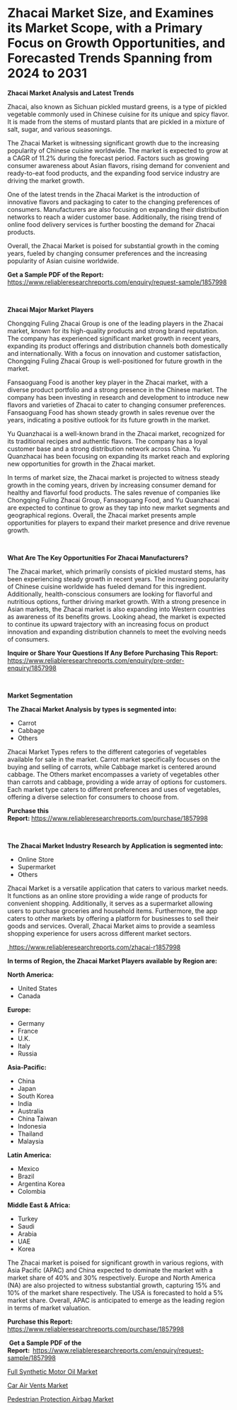 <p><h1>Zhacai Market Size, and Examines its Market Scope, with a Primary Focus on Growth Opportunities, and Forecasted Trends Spanning from 2024 to 2031</h1></p><p><strong>Zhacai Market Analysis and Latest Trends</strong></p>
<p><p>Zhacai, also known as Sichuan pickled mustard greens, is a type of pickled vegetable commonly used in Chinese cuisine for its unique and spicy flavor. It is made from the stems of mustard plants that are pickled in a mixture of salt, sugar, and various seasonings.</p><p>The Zhacai Market is witnessing significant growth due to the increasing popularity of Chinese cuisine worldwide. The market is expected to grow at a CAGR of 11.2% during the forecast period. Factors such as growing consumer awareness about Asian flavors, rising demand for convenient and ready-to-eat food products, and the expanding food service industry are driving the market growth.</p><p>One of the latest trends in the Zhacai Market is the introduction of innovative flavors and packaging to cater to the changing preferences of consumers. Manufacturers are also focusing on expanding their distribution networks to reach a wider customer base. Additionally, the rising trend of online food delivery services is further boosting the demand for Zhacai products.</p><p>Overall, the Zhacai Market is poised for substantial growth in the coming years, fueled by changing consumer preferences and the increasing popularity of Asian cuisine worldwide.</p></p>
<p><strong>Get a Sample PDF of the Report:&nbsp;</strong> <a href="https://www.reliableresearchreports.com/enquiry/request-sample/1857998">https://www.reliableresearchreports.com/enquiry/request-sample/1857998</a></p>
<p>&nbsp;</p>
<p><strong>Zhacai Major Market Players</strong></p>
<p><p>Chongqing Fuling Zhacai Group is one of the leading players in the Zhacai market, known for its high-quality products and strong brand reputation. The company has experienced significant market growth in recent years, expanding its product offerings and distribution channels both domestically and internationally. With a focus on innovation and customer satisfaction, Chongqing Fuling Zhacai Group is well-positioned for future growth in the market.</p><p>Fansaoguang Food is another key player in the Zhacai market, with a diverse product portfolio and a strong presence in the Chinese market. The company has been investing in research and development to introduce new flavors and varieties of Zhacai to cater to changing consumer preferences. Fansaoguang Food has shown steady growth in sales revenue over the years, indicating a positive outlook for its future growth in the market.</p><p>Yu Quanzhacai is a well-known brand in the Zhacai market, recognized for its traditional recipes and authentic flavors. The company has a loyal customer base and a strong distribution network across China. Yu Quanzhacai has been focusing on expanding its market reach and exploring new opportunities for growth in the Zhacai market.</p><p>In terms of market size, the Zhacai market is projected to witness steady growth in the coming years, driven by increasing consumer demand for healthy and flavorful food products. The sales revenue of companies like Chongqing Fuling Zhacai Group, Fansaoguang Food, and Yu Quanzhacai are expected to continue to grow as they tap into new market segments and geographical regions. Overall, the Zhacai market presents ample opportunities for players to expand their market presence and drive revenue growth.</p></p>
<p>&nbsp;</p>
<p><strong>What Are The Key Opportunities For Zhacai Manufacturers?</strong></p>
<p><p>The Zhacai market, which primarily consists of pickled mustard stems, has been experiencing steady growth in recent years. The increasing popularity of Chinese cuisine worldwide has fueled demand for this ingredient. Additionally, health-conscious consumers are looking for flavorful and nutritious options, further driving market growth. With a strong presence in Asian markets, the Zhacai market is also expanding into Western countries as awareness of its benefits grows. Looking ahead, the market is expected to continue its upward trajectory with an increasing focus on product innovation and expanding distribution channels to meet the evolving needs of consumers.</p></p>
<p><strong>Inquire or Share Your Questions If Any Before Purchasing This Report:</strong> <a href="https://www.reliableresearchreports.com/enquiry/pre-order-enquiry/1857998">https://www.reliableresearchreports.com/enquiry/pre-order-enquiry/1857998</a></p>
<p>&nbsp;</p>
<p><strong>Market Segmentation</strong></p>
<p><strong>The Zhacai Market Analysis by types is segmented into:</strong></p>
<p><ul><li>Carrot</li><li>Cabbage</li><li>Others</li></ul></p>
<p><p>Zhacai Market Types refers to the different categories of vegetables available for sale in the market. Carrot market specifically focuses on the buying and selling of carrots, while Cabbage market is centered around cabbage. The Others market encompasses a variety of vegetables other than carrots and cabbage, providing a wide array of options for customers. Each market type caters to different preferences and uses of vegetables, offering a diverse selection for consumers to choose from.</p></p>
<p><strong>Purchase this Report:&nbsp;</strong><a href="https://www.reliableresearchreports.com/purchase/1857998">https://www.reliableresearchreports.com/purchase/1857998</a></p>
<p>&nbsp;</p>
<p><strong>The Zhacai Market Industry Research by Application is segmented into:</strong></p>
<p><ul><li>Online Store</li><li>Supermarket</li><li>Others</li></ul></p>
<p><p>Zhacai Market is a versatile application that caters to various market needs. It functions as an online store providing a wide range of products for convenient shopping. Additionally, it serves as a supermarket allowing users to purchase groceries and household items. Furthermore, the app caters to other markets by offering a platform for businesses to sell their goods and services. Overall, Zhacai Market aims to provide a seamless shopping experience for users across different market sectors.</p></p>
<p><a href="https://www.reliableresearchreports.com/zhacai-r1857998">&nbsp;https://www.reliableresearchreports.com/zhacai-r1857998</a></p>
<p><strong>In terms of Region, the Zhacai Market Players available by Region are:</strong></p>
<p>
    <p> <strong> North America: </strong>
        <ul>
            <li>United States</li>
            <li>Canada</li>
        </ul>
        </p> 
    <p> <strong> Europe: </strong>
        <ul>
            <li>Germany</li>
            <li>France</li>
            <li>U.K.</li>
            <li>Italy</li>
            <li>Russia</li>
        </ul>
        </p> 
    <p> <strong> Asia-Pacific: </strong>
        <ul>
            <li>China</li>
            <li>Japan</li>
            <li>South Korea</li>
            <li>India</li>
            <li>Australia</li>
            <li>China Taiwan</li>
            <li>Indonesia</li>
            <li>Thailand</li>
            <li>Malaysia</li>
        </ul>
        </p> 
    <p> <strong> Latin America: </strong>
        <ul>
            <li>Mexico</li>
            <li>Brazil</li>
            <li>Argentina Korea</li>
            <li>Colombia</li>
        </ul>
        </p> 
    <p> <strong> Middle East & Africa: </strong>
        <ul>
            <li>Turkey</li>
            <li>Saudi</li>
            <li>Arabia</li>
            <li>UAE</li>
            <li>Korea</li>
        </ul>
    </p>
    </p>
<p><p>The Zhacai market is poised for significant growth in various regions, with Asia Pacific (APAC) and China expected to dominate the market with a market share of 40% and 30% respectively. Europe and North America (NA) are also projected to witness substantial growth, capturing 15% and 10% of the market share respectively. The USA is forecasted to hold a 5% market share. Overall, APAC is anticipated to emerge as the leading region in terms of market valuation.</p></p>
<p><strong>Purchase this Report: </strong><a href="https://www.reliableresearchreports.com/purchase/1857998">https://www.reliableresearchreports.com/purchase/1857998</a></p>
<p>&nbsp;<strong>Get a Sample PDF of the Report:&nbsp;&nbsp;</strong><a href="https://www.reliableresearchreports.com/enquiry/request-sample/1857998">https://www.reliableresearchreports.com/enquiry/request-sample/1857998</a></p>
<p><strong></strong></p>
<p><p><a href="https://www.linkedin.com/pulse/full-synthetic-motor-oil-market-furnish-information-size-share-qr0ec?trackingId=jSVIJXghwxvwDwH4MH8JYg%3D%3D">Full Synthetic Motor Oil Market</a></p><p><a href="https://www.linkedin.com/pulse/car-air-vents-market-research-report-reveals-latest-trends-opportunities-u1loc?trackingId=FSC9NYIZv1A8dVg1%2FpAJVA%3D%3D">Car Air Vents Market</a></p><p><a href="https://www.linkedin.com/pulse/pedestrian-protection-airbag-market-research-report-provides-fxhmc?trackingId=UcVatFmhwROdEY7%2ByGmeTg%3D%3D">Pedestrian Protection Airbag Market</a></p></p>